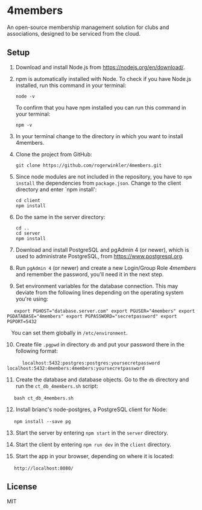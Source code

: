 # 4members
An open-source membership management solution for clubs and associations, designed to be serviced
from the cloud.

## Setup
1. Download and install Node.js from https://nodejs.org/en/download/.

2. npm is automatically installed with Node. To check if you have Node.js installed, 
    run this command in your terminal:
    
    ```
    node -v
    ```
    
    To confirm that you have npm installed you can run this command in your terminal:
    
    ```
    npm -v
    ```

3. In your terminal change to the directory in which you want to install 4members. 

4. Clone the project from GitHub:

    ```
    git clone https://github.com/rogerwinkler/4members.git
    ```
    
5. Since node modules are not included in the repository, you have to `npm install` the
dependencies from `package.json`. Change to the client directory and enter `npm install':

    ```
    cd client
    npm install
    ```
    
6. Do the same in the server directory:

    ```
    cd ..
    cd server
    npm install
    ```
 
7. Download and install PostgreSQL and pgAdmin 4 (or newer), which is used to 
administrate PostgreSQL, from https://www.postgresql.org.

8. Run `pgAdmin 4` (or newer) and create a new Login/Group Role *4members* and 
remember the password, you'll need it in the next step.

9. Set environment variables for the database connection. This may deviate
from the following lines depending on the operating system you're using:

    ```
    export PGHOST="database.server.com"
    export PGUSER="4members"
    export PGDATABASE="4members"
    export PGPASSWORD="secretpassword"
    export PGPORT=5432
    ```
 
    You can set them globally in `/etc/environment`.

10. Create file `.pgpwd` in directory `db` and put your password there in the
following format:

    ```
    localhost:5432:postgres:postgres:yoursecretpassword
    localhost:5432:4members:4members:yoursecretpassword
    ```
    
11. Create the database and database objects. Go to the `db` directory and
run the `ct_db_4members.sh` script:

    ```
    bash ct_db_4members.sh
    ```

12. Install brianc's node-postgres, a PostgreSQL client for Node:
 
    ```
    npm install --save pg
    ```
 
13. Start the server by entering `npm start` in the `server` directory.

14. Start the client by entering `npm run dev` in the `client` directory.

15. Start the app in your browser, depending on where it is located:

    ```
    http://localhost:8080/
    ```
## License
MIT
